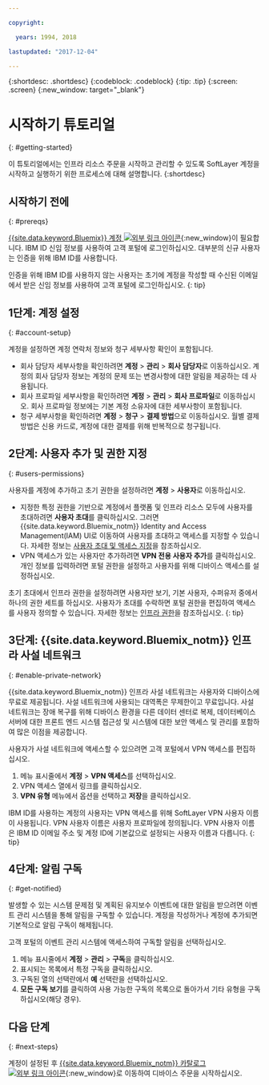 ```yaml
---

copyright:

  years: 1994, 2018

lastupdated: "2017-12-04"

---
```


{:shortdesc: .shortdesc}
{:codeblock: .codeblock}
{:tip: .tip}
{:screen: .screen}
{:new_window: target="_blank"}


# 시작하기 튜토리얼
{: #getting-started}

이 튜토리얼에서는 인프라 리소스 주문을 시작하고 관리할 수 있도록 SoftLayer 계정을 시작하고 실행하기 위한 프로세스에 대해 설명합니다.
{:shortdesc}

## 시작하기 전에
{: #prereqs}

[{{site.data.keyword.Bluemix}} 계정 ![외부 링크 아이콘](../icons/launch-glyph.svg "외부 링크 아이콘")](https://control.bluemix.net/){:new_window}이 필요합니다. IBM ID 신임 정보를 사용하여 고객 포털에 로그인하십시오. 대부분의 신규 사용자는 인증을 위해 IBM ID를 사용합니다. 

인증을 위해 IBM ID를 사용하지 않는 사용자는 초기에 계정을 작성할 때 수신된 이메일에서 받은 신임 정보를 사용하여 고객 포털에 로그인하십시오.
{: tip}

## 1단계: 계정 설정
{: #account-setup}

계정을 설정하면 계정 연락처 정보와 청구 세부사항 확인이 포함됩니다. 
 * 회사 담당자 세부사항을 확인하려면 **계정** > **관리** > **회사 담당자**로 이동하십시오. 계정의 회사 담당자 정보는 계정의 문제 또는 변경사항에 대한 알림을 제공하는 데 사용됩니다. 
 * 회사 프로파일 세부사항을 확인하려면 **계정** > **관리** > **회사 프로파일**로 이동하십시오. 회사 프로파일 정보에는 기본 계정 소유자에 대한 세부사항이 포함됩니다. 
 * 청구 세부사항을 확인하려면 **계정** > **청구** > **결제 방법**으로 이동하십시오. 월별 결제 방법은 신용 카드로, 계정에 대한 결제를 위해 반복적으로 청구됩니다. 

## 2단계: 사용자 추가 및 권한 지정
{: #users-permissions}

사용자를 계정에 추가하고 초기 권한을 설정하려면 **계정** > **사용자**로 이동하십시오.
 * 지정한 특정 권한을 기반으로 계정에서 플랫폼 및 인프라 리소스 모두에 사용자를 초대하려면 **사용자 초대**를 클릭하십시오. 그러면 {{site.data.keyword.Bluemix_notm}} Identity and Access Management(IAM) UI로 이동하여 사용자를 초대하고 액세스를 지정할 수 있습니다. 자세한 정보는 [사용자 초대 및 액세스 지정](/docs/iam/iamuserinv.html)을 참조하십시오. 
 * VPN 액세스가 있는 사용자만 추가하려면 **VPN 전용 사용자 추가**를 클릭하십시오. 개인 정보를 입력하려면 포털 권한을 설정하고 사용자를 위해 디바이스 액세스를 설정하십시오. 

초기 초대에서 인프라 권한을 설정하려면 사용자만 보기, 기본 사용자, 수퍼유저 중에서 하나의 권한 세트를 하십시오. 사용자가 초대를 수락하면 포털 권한을 편집하여 액세스를 사용자 정의할 수 있습니다. 자세한 정보는 [인프라 권한](/docs/iam/infrastructureaccess.html)을 참조하십시오.
{: tip}

## 3단계: {{site.data.keyword.Bluemix_notm}} 인프라 사설 네트워크
{: #enable-private-network}

{{site.data.keyword.Bluemix_notm}} 인프라 사설 네트워크는 사용자와 디바이스에 무료로 제공됩니다. 사설 네트워크에 사용되는 대역폭은 무제한이고 무료입니다. 사설 네트워크는 장애 복구를 위해 디바이스 환경을 다른 데이터 센터로 복제, 데이터베이스 서버에 대한 프론트 엔드 시스템 접근성 및 시스템에 대한 보안 액세스 및 관리를 포함하여 많은 이점을 제공합니다. 

사용자가 사설 네트워크에 액세스할 수 있으려면 고객 포털에서 VPN 액세스를 편집하십시오. 
  1. 메뉴 표시줄에서 **계정** > **VPN 액세스**를 선택하십시오.   
  2. VPN 액세스 열에서 링크를 클릭하십시오. 
  3. **VPN 유형** 메뉴에서 옵션을 선택하고 **저장**을 클릭하십시오.  

IBM ID를 사용하는 계정의 사용자는 VPN 액세스를 위해 SoftLayer VPN 사용자 이름이 사용됩니다. VPN 사용자 이름은 사용자 프로파일에 정의됩니다. VPN 사용자 이름은 IBM ID 이메일 주소 및 계정 ID에 기본값으로 설정되는 사용자 이름과 다릅니다.
{: tip}

## 4단계: 알림 구독
{: #get-notified}

발생할 수 있는 시스템 문제점 및 계획된 유지보수 이벤트에 대한 알림을 받으려면 이벤트 관리 시스템을 통해 알림을 구독할 수 있습니다. 계정을 작성하거나 계정에 추가되면 기본적으로 알림 구독이 해제됩니다. 

고객 포털의 이벤트 관리 시스템에 액세스하여 구독할 알림을 선택하십시오. 
  1. 메뉴 표시줄에서 **계정** > **관리** > **구독**을 클릭하십시오. 
  2. 표시되는 목록에서 특정 구독을 클릭하십시오. 
  3. 구독된 열의 선택란에서 **예** 선택란을 선택하십시오. 
  4. **모든 구독 보기**를 클릭하여 사용 가능한 구독의 목록으로 돌아가서 기타 유형을 구독하십시오(해당 경우).

## 다음 단계
{: #next-steps}

계정이 설정된 후 [{{site.data.keyword.Bluemix_notm}} 카탈로그 ![외부 링크 아이콘](../icons/launch-glyph.svg)](https://console.bluemix.net/catalog/?category=infrastructure){:new_window}로 이동하여 디바이스 주문을 시작하십시오. 
